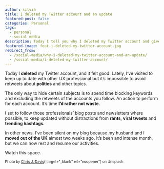 ```yaml
---
author: silvia
title: I deleted my Twitter account and an update
featured-post: false
categories: Personal
tags:
  - personal
  - social media
description: Today I tell you why I deleted my Twitter account and give you an update on why I've been silent on my blog lately.
featured-image: feat-i-deleted-my-twitter-account.jpg
redirect_from:
  - /social-media/why-i-deleted-my-twitter-account-and-an-update/
  - /social-media/i-deleted-my-twitter-account/
---
```

Today I **deleted** my Twitter account, and it felt good. Lately, I’ve visited to keep up to date with other UX professional but it’s impossible to avoid retweets about **politics** and other topics.

<!--more-->

The only way to hide certain subjects is to spend time blocking keywords and excluding the retweets of the accounts you follow. An action to perform for each account. It’s time **I’d rather not waste**.

I set to follow those professionals’ blog posts and newsletters where possible, to keep updated without distractions from **rants**, **viral tweets** and **trending hashtags**.

In other news, I’ve been silent on my blog because my husband and I **moved out of the UK** almost two weeks ago. It’s been and intense month, but we can now rest and resume our activities.

Watch this space.

<small>Photo by [Chris J. Davis](https://unsplash.com/@chrisjdavis){:target="_blank" rel="noopener"} on Unsplash</small>